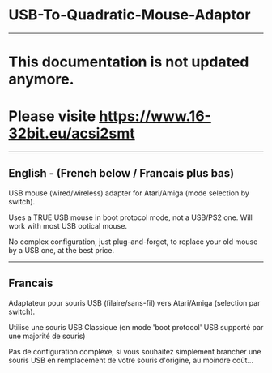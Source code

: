 # USB-To-Quadratic-Mouse-Adaptor
***
#  This documentation is not updated anymore.
#  Please visite [https://www.16-32bit.eu/acsi2smt ](https://www.16-32bit.eu/usb-mouse-adapter)
***


  
  
## English  - (French below / Francais plus bas) 

USB mouse (wired/wireless) adapter for Atari/Amiga (mode selection by switch).

Uses a TRUE USB mouse in boot protocol mode, not a USB/PS2 one. Will work with most USB optical mouse.

No complex configuration, just plug-and-forget, to replace your old mouse by a USB one, at the best price.

----------------------

## Francais 

Adaptateur pour souris USB (filaire/sans-fil) vers Atari/Amiga (selection par switch).

Utilise une souris USB Classique (en mode 'boot protocol' USB supporté par une majorité de souris)

Pas de configuration complexe, si vous souhaitez simplement brancher une souris USB en remplacement de votre souris d'origine, au moindre coût...

